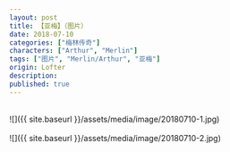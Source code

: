 ```yaml
---
layout: post
title: 【亚梅】（图片）
date: 2018-07-10
categories: ["梅林传奇"]
characters: ["Arthur", "Merlin"]
tags: ["图片", "Merlin/Arthur", "亚梅"]
origin: Lofter
description: 
published: true
---
```


<br>
![]({{ site.baseurl }}/assets/media/image/20180710-1.jpg)
<br><br>
![]({{ site.baseurl }}/assets/media/image/20180710-2.jpg)
